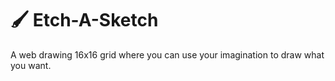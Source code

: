 # :paintbrush: Etch-A-Sketch

A web drawing 16x16 grid where you can use your imagination to draw what you want.

